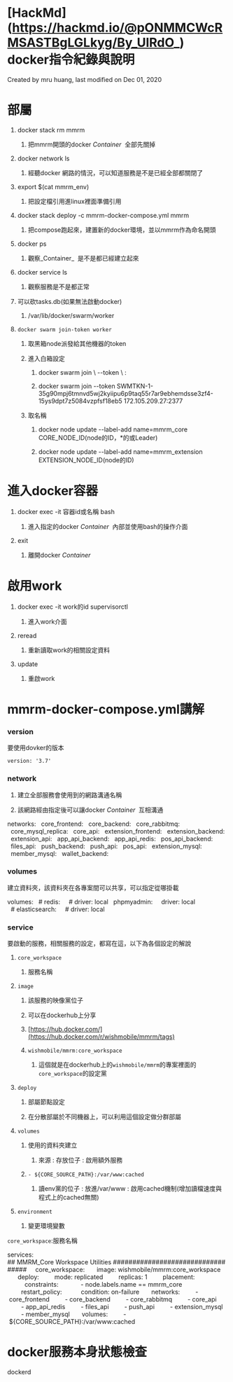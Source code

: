 
[HackMd] (https://hackmd.io/@pONMMCWcRMSASTBgLGLkyg/By_UlRdO_)
docker指令紀錄與說明
==========================

Created by mru huang, last modified on Dec 01, 2020

部屬
==

1.  docker stack rm mmrm
    
    1.  把mmrm開頭的docker _Container_  全部先關掉
        
2.  docker network ls
    
    1.  經聽docker 網路的情況，可以知道服務是不是已經全部都關閉了
        
3.  export $(cat mmrm\_env)
    
    1.  把設定檔引用進linux裡面準備引用
        
4.  docker stack deploy -c mmrm-docker-compose.yml mmrm
    
    1.  把compose跑起來，建置新的docker環境，並以mmrm作為命名開頭
        
5.  docker ps
    
    1.  觀察_Container_  是不是都已經建立起來
        
6.  docker service ls
    
    1.  觀察服務是不是都正常
        
7.  可以砍tasks.db(如果無法啟動docker)
    
    1.  /var/lib/docker/swarm/worker
        
8.  `docker swarm join-token worker`
    
    1.  取黑箱node派發給其他機器的token
        
    2.  進入白箱設定
        
        1.  docker swarm join \\ --token <token> \\ <myvm ip>:<port>
            
        2.  docker swarm join --token SWMTKN-1-35g90mpj6tmnvd5wj2kyiipu6p9taq55r7ar9ebhemdsse3zf4-15ys9dpt7z5084vzpfsf18eb5 172.105.209.27:2377
            
    3.  取名稱
        
        1.  docker node update --label-add name=mmrm\_core CORE\_NODE\_ID(node的ID，\*的或Leader)
            
        2.  docker node update --label-add name=mmrm\_extension EXTENSION\_NODE\_ID(node的ID)
            

進入docker容器
==========

1.  docker exec -it 容器id或名稱 bash
    
    1.  進入指定的docker _Container_  內部並使用bash的操作介面
        
2.  exit
    
    1.  離開docker _Container_ 
        

啟用work
======

1.  docker exec -it work的id supervisorctl
    
    1.  進入work介面
        
2.  reread
    
    1.  重新讀取work的相關設定資料
        
3.  update
    
    1.  重啟work
        

mmrm-docker-compose.yml講解
=========================

### version

要使用dovker的版本

`version: '3.7'`

### network

1.  建立全部服務會使用到的網路溝通名稱
    
2.  該網路經由指定後可以讓docker _Container_  互相溝通
    

networks:
  core\_frontend:
  core\_backend:
  core\_rabbitmq:
  core\_mysql\_replica:
  core\_api:
  extension\_frontend:
  extension\_backend:
  extension\_api:
  app\_api\_backend:
  app\_api\_redis:
  pos\_api\_backend:
  files\_api:
  push\_backend:
  push\_api:
  pos\_api:
  extension\_mysql:
  member\_mysql:
  wallet\_backend:

### volumes

建立資料夾，該資料夾在各專案間可以共享，可以指定從哪掛載

volumes:
  # redis:
    # driver: local
  phpmyadmin:
    driver: local
  # elasticsearch:
    # driver: local

### service

要啟動的服務，相關服務的設定，都寫在這，以下為各個設定的解說

1.  `core_workspace`
    
    1.  服務名稱
        
2.  `image`
    
    1.  該服務的映像黨位子
        
    2.  可以在dockerhub上分享
        
    3.  [https://hub.docker.com/](https://hub.docker.com/r/wishmobile/mmrm/tags)
        
    4.  `wishmobile/mmrm:core_workspace`
        
        1.  這個就是在dockerhub上的`wishmobile/mmrm`的專案裡面的`core_workspace`的設定黨
            
3.  `deploy`
    
    1.  部屬節點設定
        
    2.  在分散部屬於不同機器上，可以利用這個設定做分群部屬
        
4.  `volumes`
    
    1.  使用的資料夾建立
        
        1.  來源 : 存放位子 : 啟用額外服務
            
    2.  `- ${CORE_SOURCE_PATH}:/var/www:cached`
        
        1.  讀env黨的位子 : 放進/var/www : 啟用cached機制(增加讀檔速度與程式上的cached無關)
            
5.  `environment`
    
    1.  變更環境變數
        

`core_workspace`:服務名稱

services:
## MMRM\_Core Workspace Utilities ##################################
    core\_workspace:
      image: wishmobile/mmrm:core\_workspace
      deploy:
        mode: replicated
        replicas: 1
        placement:
          constraints:
            - node.labels.name == mmrm\_core
        restart\_policy:
          condition: on-failure
      networks:
        - core\_frontend
        - core\_backend
        - core\_rabbitmq
        - core\_api
        - app\_api\_redis
        - files\_api
        - push\_api
        - extension\_mysql
        - member\_mysql
      volumes:
        - ${CORE\_SOURCE\_PATH}:/var/www:cached

docker服務本身狀態檢查
==============

dockerd
